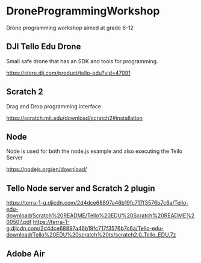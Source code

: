 # DroneProgrammingWorkshop
Drone programming workshop aimed at grade 6-12

## DJI Tello Edu Drone

Small safe drone that has an SDK and tools for programming.

https://store.dji.com/product/tello-edu?vid=47091 

## Scratch 2

Drag and Drop programming interface

https://scratch.mit.edu/download/scratch2#installation

## Node

Node is used for both the node.js example and also executing the Tello Server

https://nodejs.org/en/download/

## Tello Node server and Scratch 2 plugin

https://terra-1-g.djicdn.com/2d4dce68897a46b19fc717f3576b7c6a/Tello-edu-download/Scratch%20README/Tello%20EDU%20Scratch%20README%200507.pdf 
https://terra-1-g.djicdn.com/2d4dce68897a46b19fc717f3576b7c6a/Tello-edu-download/Tello%20EDU%20scratch%20ts/scratch2.0_Tello_EDU.7z

## Adobe Air
